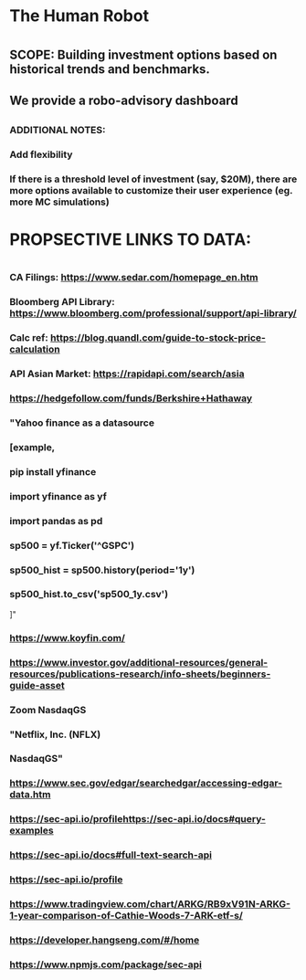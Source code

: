 # The Human Robot
#
## SCOPE: Building investment options based on historical trends and benchmarks.
## We provide a robo-advisory dashboard 
## 
### ADDITIONAL NOTES: 
### Add flexibility
### If there is a threshold level of investment (say, $20M), there are more options available to customize their user experience (eg. more MC simulations)
###
# PROPSECTIVE LINKS TO DATA:
#
### CA Filings: https://www.sedar.com/homepage_en.htm
### Bloomberg API Library: https://www.bloomberg.com/professional/support/api-library/
### Calc ref: https://blog.quandl.com/guide-to-stock-price-calculation
### API Asian Market: https://rapidapi.com/search/asia
###
### https://hedgefollow.com/funds/Berkshire+Hathaway
### "Yahoo finance as a datasource
### [example,
### pip install yfinance
###
### import yfinance as yf
### import pandas as pd
###
### sp500 = yf.Ticker('^GSPC')
### sp500_hist = sp500.history(period='1y')
### sp500_hist.to_csv('sp500_1y.csv') 
]"
###
### https://www.koyfin.com/
### https://www.investor.gov/additional-resources/general-resources/publications-research/info-sheets/beginners-guide-asset
###
### Zoom  NasdaqGS
### "Netflix, Inc. (NFLX)
### NasdaqGS"
###
### https://www.sec.gov/edgar/searchedgar/accessing-edgar-data.htm
### https://sec-api.io/profilehttps://sec-api.io/docs#query-examples
### https://sec-api.io/docs#full-text-search-api
### https://sec-api.io/profile
### https://www.tradingview.com/chart/ARKG/RB9xV91N-ARKG-1-year-comparison-of-Cathie-Woods-7-ARK-etf-s/
### https://developer.hangseng.com/#/home
### https://www.npmjs.com/package/sec-api
